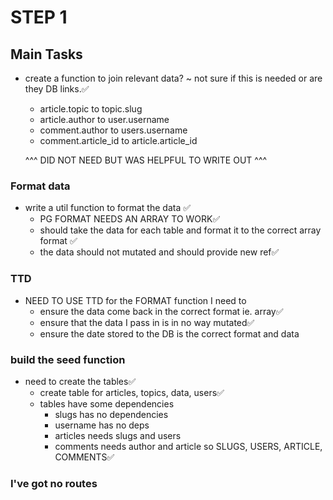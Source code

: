 # STEP 1

## Main Tasks
 - create a function to join relevant data? ~ not sure if this is needed or are they DB links.✅
    - article.topic to topic.slug
    - article.author to user.username
    - comment.author to users.username
    - comment.article_id to article.article_id

    ^^^ DID NOT NEED BUT WAS HELPFUL TO WRITE OUT ^^^
### Format data
 - write a util function to format the data ✅
   - PG FORMAT NEEDS AN ARRAY TO WORK✅
   - should take the data for each table and format it to the correct   array format ✅
   - the data should not mutated and should provide new ref✅

### TTD
- NEED TO USE TTD
   for the FORMAT function I need to
   - ensure the data come back in the correct format ie. array✅
   - ensure that the data I pass in is in no way mutated✅
   - ensure the date stored to the DB is the correct format and data

### build the seed function
- need to create the tables✅
   - create table for articles, topics, data, users✅
   - tables have some dependencies
      - slugs has no dependencies
      - username has no deps
      - articles needs slugs and users
      - comments needs author and article
      so SLUGS, USERS, ARTICLE, COMMENTS✅

### I've got no routes

